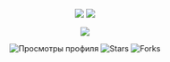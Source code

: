 <p align="center">
  <img src="https://github-readme-stats.vercel.app/api?username=MaybePritz&show_icons=true&hide_title=true&hide_border=true&theme=transparent&card_width=400" />
  <img src="https://github-readme-stats.vercel.app/api/top-langs/?username=MaybePritz&layout=compact&hide_border=true&theme=transparent&card_width=300" />
</p>

<p align="center">
  <img src="https://streak-stats.demolab.com?user=MaybePritz&theme=transparent&hide_border=true" />
</p>

<p align="center">
  <img src="https://komarev.com/ghpvc/?username=MaybePritz&label=Views&color=blueviolet&style=flat-square" alt="Просмотры профиля" />
  <img src="https://komarev.com/ghpvc/?username=MaybePritz&label=Stars&color=yellow&style=flat-square" alt="Stars" />
  <img src="https://komarev.com/ghpvc/?username=MaybePritz&label=Forks&color=green&style=flat-square" alt="Forks" />
</p>

